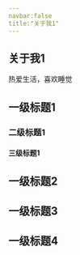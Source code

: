 ```yaml
---
navbar:false
title:"关于我1"
---
```


## 关于我1

热爱生活，喜欢睡觉

##  一级标题1
###  二级标题1
####  三级标题1
##  一级标题2
##  一级标题3
##  一级标题4
